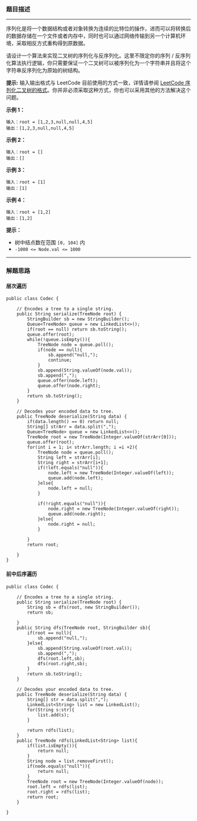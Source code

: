 ### 题目描述

---

序列化是将一个数据结构或者对象转换为连续的比特位的操作，进而可以将转换后的数据存储在一个文件或者内存中，同时也可以通过网络传输到另一个计算机环境，采取相反方式重构得到原数据。

请设计一个算法来实现二叉树的序列化与反序列化。这里不限定你的序列 / 反序列化算法执行逻辑，你只需要保证一个二叉树可以被序列化为一个字符串并且将这个字符串反序列化为原始的树结构。

**提示:** 输入输出格式与 LeetCode 目前使用的方式一致，详情请参阅 [LeetCode 序列化二叉树的格式](https://leetcode.cn/faq/#binary-tree)。你并非必须采取这种方式，你也可以采用其他的方法解决这个问题。

**示例 1：**

```
输入：root = [1,2,3,null,null,4,5]
输出：[1,2,3,null,null,4,5]

```

**示例 2：**

```
输入：root = []
输出：[]

```

**示例 3：**

```
输入：root = [1]
输出：[1]

```

**示例 4：**

```
输入：root = [1,2]
输出：[1,2]

```

**提示：**

-   树中结点数在范围 `[0, 104]` 内
-   `-1000 <= Node.val <= 1000`

---

### 解题思路

#### 层次遍历

```
public class Codec {

    // Encodes a tree to a single string.
    public String serialize(TreeNode root) {
        StringBuilder sb = new StringBuilder();
        Queue<TreeNode> queue = new LinkedList<>();
        if(root == null) return sb.toString();
        queue.offer(root);
        while(!queue.isEmpty()){
            TreeNode node = queue.poll();
            if(node == null){
                sb.append("null,");
                continue;
            }
            sb.append(String.valueOf(node.val));
            sb.append(",");
            queue.offer(node.left);
            queue.offer(node.right);
        }
        return sb.toString();
    }

    // Decodes your encoded data to tree.
    public TreeNode deserialize(String data) {
        if(data.length() == 0) return null;
        String[] strArr = data.split(",");
        Queue<TreeNode> queue = new LinkedList<>();
        TreeNode root = new TreeNode(Integer.valueOf(strArr[0]));
        queue.offer(root);
        for(int i = 1; i< strArr.length; i =i +2){
            TreeNode node = queue.poll();
            String left = strArr[i];
            String right = strArr[i+1];
            if(!left.equals("null")){
                node.left = new TreeNode(Integer.valueOf(left));
                queue.add(node.left);
            }else{
                node.left = null;
            }

            if(!right.equals("null")){
                node.right = new TreeNode(Integer.valueOf(right));
                queue.add(node.right);
            }else{
                node.right = null;
            }
            
        }
        return root;
        
    }
}

```



#### 前中后序遍历



```
public class Codec {

    // Encodes a tree to a single string.
    public String serialize(TreeNode root) {
        String sb = dfs(root, new StringBuilder());
        return sb;
        
    }
    public String dfs(TreeNode root, StringBuilder sb){
        if(root == null){
            sb.append("null,");
        }else{
            sb.append(String.valueOf(root.val));
            sb.append(",");
            dfs(root.left,sb);
            dfs(root.right,sb);
        }
        return sb.toString();
    }

    // Decodes your encoded data to tree.
    public TreeNode deserialize(String data) {
        String[] str = data.split(",");
        LinkedList<String> list = new LinkedList();
        for(String s:str){
            list.add(s);
        }
        
        return rdfs(list);
    }
    public TreeNode rdfs(LinkedList<String> list){
        if(list.isEmpty()){
            return null;
        }
        String node = list.removeFirst();
        if(node.equals("null")){
            return null;
        }
        TreeNode root = new TreeNode(Integer.valueOf(node));
        root.left = rdfs(list);
        root.right = rdfs(list);
        return root;
    }
    
}
```

